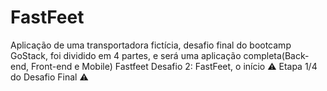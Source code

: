 # FastFeet
Aplicação de uma transportadora fictícia, desafio final do bootcamp GoStack, foi dividido em 4 partes, e será uma aplicação completa(Back-end, Front-end e Mobile)
Fastfeet
Desafio 2: FastFeet, o início
⚠️ Etapa 1/4 do Desafio Final ⚠️
